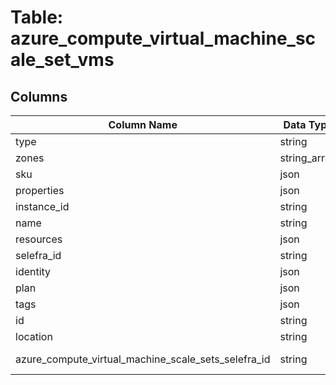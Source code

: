 # Table: azure_compute_virtual_machine_scale_set_vms

## Columns 

|  Column Name   |  Data Type  | Uniq | Nullable | Description | 
|  ----  | ----  | ----  | ----  | ---- | 
| type | string | X | √ |  | 
| zones | string_array | X | √ |  | 
| sku | json | X | √ |  | 
| properties | json | X | √ |  | 
| instance_id | string | X | √ |  | 
| name | string | X | √ |  | 
| resources | json | X | √ |  | 
| selefra_id | string | √ | √ | random id | 
| identity | json | X | √ |  | 
| plan | json | X | √ |  | 
| tags | json | X | √ |  | 
| id | string | X | √ |  | 
| location | string | X | √ |  | 
| azure_compute_virtual_machine_scale_sets_selefra_id | string | X | X | fk to azure_compute_virtual_machine_scale_sets.selefra_id | 


